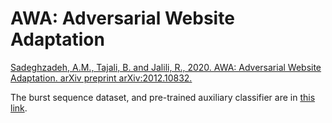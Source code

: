 # AWA: Adversarial Website Adaptation

<a href="https://arxiv.org/abs/2012.10832"> Sadeghzadeh, A.M., Tajali, B. and Jalili, R., 2020. AWA: Adversarial Website Adaptation. arXiv preprint arXiv:2012.10832.
</a>

The burst sequence dataset, and pre-trained auxiliary classifier are in <a href="https://drive.google.com/drive/folders/1LLj82kaAVwZKuuO2TLgAzhXA-Jo_nhhi?usp=sharing"> this link</a>.

